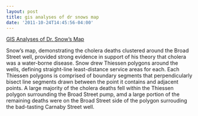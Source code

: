 ```yaml
---
layout: post
title: gis analyses of dr snows map
date: '2011-10-24T14:45:56-04:00'
---
```


[GIS Analyses of Dr. Snow’s Map](http://www.udel.edu/johnmack/frec480/cholera/cholera2.html)

Snow’s map, demonstrating the cholera deaths clustered around the Broad Street well, provided strong evidence in support of his theory that cholera was a water-borne disease. Snow drew Thiessen polygons around the wells, defining straight-line least-distance service areas for each. Each Thiessen polygons is comprised of boundary segments that perpendicularly bisect line segments drawn between the point it contains and adjacent points. A large majority of the cholera deaths fell within the Thiessen polygon surrounding the Broad Street pump, amd a large portion of the remaining deaths were on the Broad Street side of the polygon surrouding the bad-tasting Carnaby Street well.
